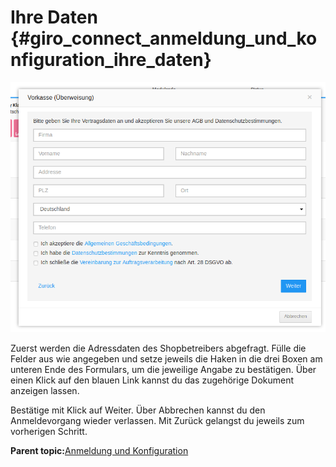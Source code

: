 # Ihre Daten {#giro_connect_anmeldung_und_konfiguration_ihre_daten}

![](Bilder/20180906_VKplus_003.png "Adressdaten des Shopbetreibers")

Zuerst werden die Adressdaten des Shopbetreibers abgefragt. Fülle die Felder aus wie angegeben und setze jeweils die Haken in die drei Boxen am unteren Ende des Formulars, um die jeweilige Angabe zu bestätigen. Über einen Klick auf den blauen Link kannst du das zugehörige Dokument anzeigen lassen.

Bestätige mit Klick auf Weiter. Über Abbrechen kannst du den Anmeldevorgang wieder verlassen. Mit Zurück gelangst du jeweils zum vorherigen Schritt.

**Parent topic:**[Anmeldung und Konfiguration](7_2_3_3_AnmeldungUndKonfiguration.md)


